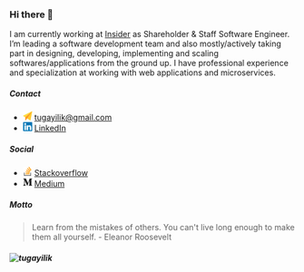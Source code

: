 ### Hi there 👋

I am currently working at [Insider](https://useinsider.com/) as Shareholder & Staff Software Engineer. I’m leading a software development team and also mostly/actively taking part in designing, developing, implementing and scaling softwares/applications from the ground up. I have professional experience and specialization at working with web applications and microservices.

##### Contact

* <img src="https://github.com/tugayilik/tugayilik/blob/master/send.svg" width="16" height="16" /> tugayilik@gmail.com
* <img src="https://github.com/tugayilik/tugayilik/blob/master/linkedin.svg" width="16" height="16" /> [LinkedIn](https://www.linkedin.com/in/tugay-ilik/)

##### Social
* <img src="https://github.com/tugayilik/tugayilik/blob/master/stackoverflow.svg" width="16" height="16" /> [Stackoverflow](https://stackoverflow.com/users/8856591/tugay-%c4%b0lik)
* <img src="https://github.com/tugayilik/tugayilik/blob/master/medium.svg" width="16" height="16" /> [Medium](https://medium.com/@tugayilik)

##### Motto
> Learn from the mistakes of others. You can't live long enough to make them all yourself. - Eleanor Roosevelt

##### <p align="left"> <img src="https://komarev.com/ghpvc/?username=tugayilik" alt="tugayilik" /> </p>
